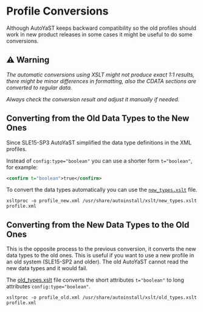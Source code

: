 # Profile Conversions

Although AutoYaST keeps backward compatibility so the old profiles should work
in new product releases in some cases it might be useful to do some conversions.

## :warning: Warning

*The automatic conversions using XSLT might not produce exact 1:1 results,
there might be minor differences in formatting, also the CDATA sections are
converted to regular data.*

*Always check the conversion result and adjust it manually if needed.*

## Converting from the Old Data Types to the New Ones

Since SLE15-SP3 AutoYaST simplified the data type definitions in the XML
profiles.

Instead of `config:type="boolean"` you can use a shorter form `t="boolean"`,
for example:

```xml
<confirm t="boolean">true</confirm>
```

To convert the data types automatically you can use the [`new_types.xslt`](
../xslt/new_types.xslt) file.

```shell
xsltproc -o profile_new.xml /usr/share/autoinstall/xslt/new_types.xslt profile.xml
```

## Converting from the New Data Types to the Old Ones

This is the opposite process to the previous conversion, it converts the new
data types to the old ones. This is useful if you want to use a new profile
in an old system (SLE15-SP2 and older). The old AutoYaST cannot read the new
data types and it would fail.

The [old_types.xslt](../xslt/old_types.xslt) file converts the short
attributes `t="boolean"` to long attributes `config:type="boolean"`.

```shell
xsltproc -o profile_old.xml /usr/share/autoinstall/xslt/old_types.xslt profile.xml
```
